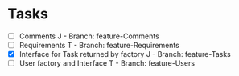 # Tasks

- [ ] Comments J - Branch: feature-Comments
- [ ] Requirements T - Branch: feature-Requirements
- [x] Interface for Task returned by factory J - Branch: feature-Tasks
- [ ] User factory and Interface T - Branch: feature-Users
